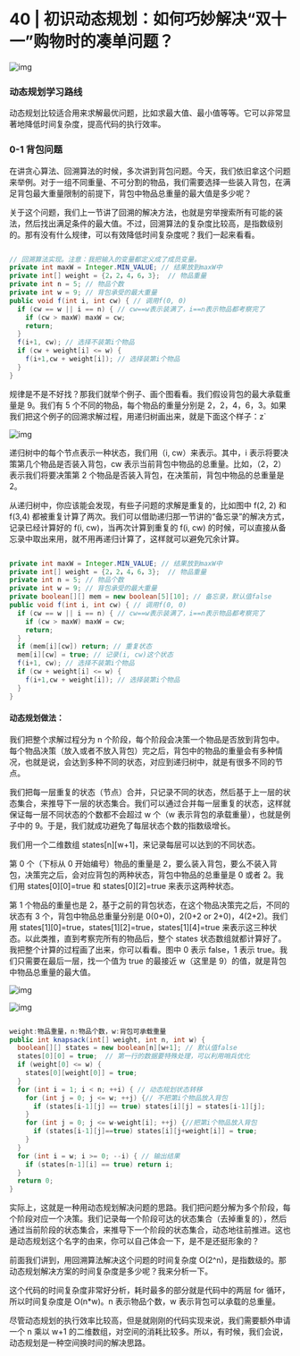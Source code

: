 # 40 | 初识动态规划：如何巧妙解决“双十一”购物时的凑单问题？

![img](https://static001.geekbang.org/resource/image/31/d1/317a6d3a2439c39c79f58044ce96aad1.jpg)

### 动态规划学习路线

动态规划比较适合用来求解最优问题，比如求最大值、最小值等等。它可以非常显著地降低时间复杂度，提高代码的执行效率。

### 0-1 背包问题

在讲贪心算法、回溯算法的时候，多次讲到背包问题。今天，我们依旧拿这个问题来举例。对于一组不同重量、不可分割的物品，我们需要选择一些装入背包，在满足背包最大重量限制的前提下，背包中物品总重量的最大值是多少呢？

关于这个问题，我们上一节讲了回溯的解决方法，也就是穷举搜索所有可能的装法，然后找出满足条件的最大值。不过，回溯算法的复杂度比较高，是指数级别的。那有没有什么规律，可以有效降低时间复杂度呢？我们一起来看看。

```java

// 回溯算法实现。注意：我把输入的变量都定义成了成员变量。
private int maxW = Integer.MIN_VALUE; // 结果放到maxW中
private int[] weight = {2，2，4，6，3};  // 物品重量
private int n = 5; // 物品个数
private int w = 9; // 背包承受的最大重量
public void f(int i, int cw) { // 调用f(0, 0)
  if (cw == w || i == n) { // cw==w表示装满了，i==n表示物品都考察完了
    if (cw > maxW) maxW = cw;
    return;
  }
  f(i+1, cw); // 选择不装第i个物品
  if (cw + weight[i] <= w) {
    f(i+1,cw + weight[i]); // 选择装第i个物品
  }
}
```

规律是不是不好找？那我们就举个例子、画个图看看。我们假设背包的最大承载重量是 9。我们有 5 个不同的物品，每个物品的重量分别是 2，2，4，6，3。如果我们把这个例子的回溯求解过程，用递归树画出来，就是下面这个样子：z`

![img](https://static001.geekbang.org/resource/image/42/ea/42ca6cec4ad034fc3e5c0605fbacecea.jpg)

递归树中的每个节点表示一种状态，我们用（i, cw）来表示。其中，i 表示将要决策第几个物品是否装入背包，cw 表示当前背包中物品的总重量。比如，（2，2）表示我们将要决策第 2 个物品是否装入背包，在决策前，背包中物品的总重量是 2。

从递归树中，你应该能会发现，有些子问题的求解是重复的，比如图中 f(2, 2) 和 f(3,4) 都被重复计算了两次。我们可以借助递归那一节讲的“备忘录”的解决方式，记录已经计算好的 f(i, cw)，当再次计算到重复的 f(i, cw) 的时候，可以直接从备忘录中取出来用，就不用再递归计算了，这样就可以避免冗余计算。

```java

private int maxW = Integer.MIN_VALUE; // 结果放到maxW中
private int[] weight = {2，2，4，6，3};  // 物品重量
private int n = 5; // 物品个数
private int w = 9; // 背包承受的最大重量
private boolean[][] mem = new boolean[5][10]; // 备忘录，默认值false
public void f(int i, int cw) { // 调用f(0, 0)
  if (cw == w || i == n) { // cw==w表示装满了，i==n表示物品都考察完了
    if (cw > maxW) maxW = cw;
    return;
  }
  if (mem[i][cw]) return; // 重复状态
  mem[i][cw] = true; // 记录(i, cw)这个状态
  f(i+1, cw); // 选择不装第i个物品
  if (cw + weight[i] <= w) {
    f(i+1,cw + weight[i]); // 选择装第i个物品
  }
}
```

#### 动态规划做法：

我们把整个求解过程分为 n 个阶段，每个阶段会决策一个物品是否放到背包中。每个物品决策（放入或者不放入背包）完之后，背包中的物品的重量会有多种情况，也就是说，会达到多种不同的状态，对应到递归树中，就是有很多不同的节点。

我们把每一层重复的状态（节点）合并，只记录不同的状态，然后基于上一层的状态集合，来推导下一层的状态集合。我们可以通过合并每一层重复的状态，这样就保证每一层不同状态的个数都不会超过 w 个（w 表示背包的承载重量），也就是例子中的 9。于是，我们就成功避免了每层状态个数的指数级增长。

我们用一个二维数组 states[n][w+1]，来记录每层可以达到的不同状态。

第 0 个（下标从 0 开始编号）物品的重量是 2，要么装入背包，要么不装入背包，决策完之后，会对应背包的两种状态，背包中物品的总重量是 0 或者 2。我们用 states[0][0]=true 和 states[0][2]=true 来表示这两种状态。

第 1 个物品的重量也是 2，基于之前的背包状态，在这个物品决策完之后，不同的状态有 3 个，背包中物品总重量分别是 0(0+0)，2(0+2 or 2+0)，4(2+2)。我们用 states[1][0]=true，states[1][2]=true，states[1][4]=true 来表示这三种状态。以此类推，直到考察完所有的物品后，整个 states 状态数组就都计算好了。我把整个计算的过程画了出来，你可以看看。图中 0 表示 false，1 表示 true。我们只需要在最后一层，找一个值为 true 的最接近 w（这里是 9）的值，就是背包中物品总重量的最大值。

![img](https://static001.geekbang.org/resource/image/aa/b5/aaf51df520ea6b8056f4e62aed81a5b5.jpg)

![img](https://static001.geekbang.org/resource/image/bb/7e/bbbb934247219db8299bd46dba9dd47e.jpg)

```java

weight:物品重量，n:物品个数，w:背包可承载重量
public int knapsack(int[] weight, int n, int w) {
  boolean[][] states = new boolean[n][w+1]; // 默认值false
  states[0][0] = true;  // 第一行的数据要特殊处理，可以利用哨兵优化
  if (weight[0] <= w) {
    states[0][weight[0]] = true;
  }
  for (int i = 1; i < n; ++i) { // 动态规划状态转移
    for (int j = 0; j <= w; ++j) {// 不把第i个物品放入背包
      if (states[i-1][j] == true) states[i][j] = states[i-1][j];
    }
    for (int j = 0; j <= w-weight[i]; ++j) {//把第i个物品放入背包
      if (states[i-1][j]==true) states[i][j+weight[i]] = true;
    }
  }
  for (int i = w; i >= 0; --i) { // 输出结果
    if (states[n-1][i] == true) return i;
  }
  return 0;
}
```

实际上，这就是一种用动态规划解决问题的思路。我们把问题分解为多个阶段，每个阶段对应一个决策。我们记录每一个阶段可达的状态集合（去掉重复的），然后通过当前阶段的状态集合，来推导下一个阶段的状态集合，动态地往前推进。这也是动态规划这个名字的由来，你可以自己体会一下，是不是还挺形象的？

前面我们讲到，用回溯算法解决这个问题的时间复杂度 O(2^n)，是指数级的。那动态规划解决方案的时间复杂度是多少呢？我来分析一下。

这个代码的时间复杂度非常好分析，耗时最多的部分就是代码中的两层 for 循环，所以时间复杂度是 O(n*w)。n 表示物品个数，w 表示背包可以承载的总重量。

尽管动态规划的执行效率比较高，但是就刚刚的代码实现来说，我们需要额外申请一个 n 乘以 w+1 的二维数组，对空间的消耗比较多。所以，有时候，我们会说，动态规划是一种空间换时间的解决思路。